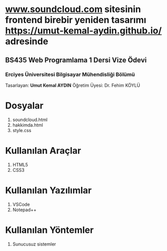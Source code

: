 # www.soundcloud.com sitesinin frontend birebir yeniden tasarımı https://umut-kemal-aydin.github.io/ adresinde
## BS435 Web Programlama 1 Dersi Vize Ödevi
### Erciyes Üniversitesi Bilgisayar Mühendisliği Bölümü  

Tasarlayan: **Umut Kemal AYDIN**
Öğretim Üyesi: Dr. Fehim KÖYLÜ


# Dosyalar

1. soundcloud.html
2. hakkimda.html
3. style.css
 

# Kullanılan Araçlar

 1. HTML5
 2. CSS3


# Kullanılan Yazılımlar

 1. VSCode
 2. Notepad++

# Kullanılan Yöntemler

 1. Sunucusuz sistemler

